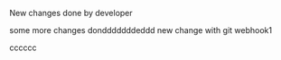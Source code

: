 New changes done by developer

some more changes dondddddddeddd
new change with git webhook1

cccccc

